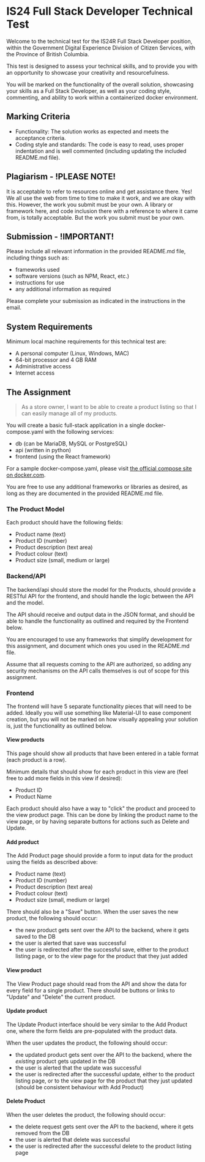 # IS24 Full Stack Developer Technical Test

Welcome to the technical test for the IS24R Full Stack Developer position, within the Government Digital Experience Division of Citizen Services, with the Province of British Columbia. 

This test is designed to assess your technical skills, and to provide you with an opportunity to showcase your creativity and resourcefulness.

You will be marked on the functionality of the overall solution, showcasing your skills as a Full Stack Developer, as well as your coding style, commenting, and ability to work within a containerized docker environment.


## Marking Criteria

- Functionality: The solution works as expected and meets the acceptance criteria.
- Coding style and standards: The code is easy to read, uses proper indentation and is well commented (including updating the included README.md file).


## Plagiarism  - !PLEASE NOTE! 

It is acceptable to refer to resources online and get assistance there. Yes! We all use the web from time to time to make it work, and we are okay with this. However, the work you submit must be your own. A library or framework here, and code inclusion there with a reference to where it came from, is totally acceptable. But the work you submit must be your own.


## Submission - !IMPORTANT!

Please include all relevant information in the provided README.md file, including things such as:
- frameworks used
- software versions (such as NPM, React, etc.)
- instructions for use
- any additional information as required

Please complete your submission as indicated in the instructions in the email.


## System Requirements

Minimum local machine requirements for this technical test are:
- A personal computer (Linux, Windows, MAC)
- 64-bit processor and 4 GB RAM
- Administrative access
- Internet access


## The Assignment

> As a store owner, I want to be able to create a product listing so that I can easily manage all of my products.

You will create a basic full-stack application in a single docker-compose.yaml with the following services:
- db (can be MariaDB, MySQL or PostgreSQL)
- api (written in python)
- frontend (using the React framework)

For a sample docker-compose.yaml, please visit [the official compose site on docker.com](https://docs.docker.com/compose/).

You are free to use any additional frameworks or libraries as desired, as long as they are documented in the provided README.md file.


### The Product Model

Each product should have the following fields:
- Product name (text)
- Product ID (number)
- Product description (text area)
- Product colour (text)
- Product size (small, medium or large)


### Backend/API

The backend/api should store the model for the Products, should provide a RESTful API for the frontend, and should handle the logic between the API and the model.

The API should receive and output data in the JSON format, and should be able to handle the functionality as outlined and required by the Frontend below.

You are encouraged to use any frameworks that simplify development for this assignment, and document which ones you used in the README.md file.

Assume that all requests coming to the API are authorized, so adding any security mechanisms on the API calls themselves is out of scope for this assignment.


### Frontend

The frontend will have 5 separate functionality pieces that will need to be added. Ideally you will use something like Material-UI to ease component creation, but you will not be marked on how visually appealing your solution is, just the functionality as outlined below. 


#### View products

This page should show all products that have been entered in a table format (each product is a row).

Minimum details that should show for each product in this view are (feel free to add more fields in this view if desired):
- Product ID
- Product Name

Each product should also have a way to "click" the product and proceed to the view product page. This can be done by linking the product name to the view page, or by having separate buttons for actions such as Delete and Update.


#### Add product

The Add Product page should provide a form to input data for the product using the fields as described above:
- Product name (text)
- Product ID (number)
- Product description (text area)
- Product colour (text)
- Product size (small, medium or large)

There should also be a "Save" button. When the user saves the new product, the following should occur:
- the new product gets sent over the API to the backend, where it gets saved to the DB
- the user is alerted that save was successful
- the user is redirected after the successful save, either to the product listing page, or to the view page for the product that they just added


#### View product

The View Product page should read from the API and show the data for every field for a single product. There should be buttons or links to "Update" and "Delete" the current product.


#### Update product

The Update Product interface should be very similar to the Add Product one, where the form fields are pre-populated with the product data. 

When the user updates the product, the following should occur:
- the updated product gets sent over the API to the backend, where the *existing* product gets updated in the DB
- the user is alerted that the update was successful
- the user is redirected after the successful update, either to the product listing page, or to the view page for the product that they just updated (should be consistent behaviour with Add Product)


#### Delete Product

When the user deletes the product, the following should occur:
- the delete request gets sent over the API to the backend, where it gets removed from the DB
- the user is alerted that delete was successful
- the user is redirected after the successful delete to the product listing page